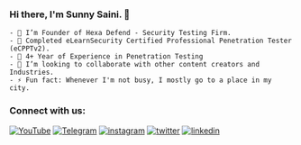 ### Hi there, I'm Sunny Saini.  👋

```
- 🔭 I’m Founder of Hexa Defend - Security Testing Firm.
- 🌱 Completed eLearnSecurity Certified Professional Penetration Tester (eCPPTv2).
- 👯 4+ Year of Experience in Penetration Testing
- 🥅 I’m looking to collaborate with other content creators and Industries.
- ⚡ Fun fact: Whenever I'm not busy, I mostly go to a place in my city.
```
### Connect with us:

<!-- display the social media buttons in README -->

[![YouTube](https://raw.githubusercontent.com/gauravghongde/social-icons/9d939e1c5b7ea4a24ac39c3e4631970c0aa1b920/SVG/Color/Youtube.svg (YouTube))][1]
[![Telegram](https://raw.githubusercontent.com/gauravghongde/social-icons/9d939e1c5b7ea4a24ac39c3e4631970c0aa1b920/SVG/Color/Telegram.svg (Telegram))][7]
[![instagram](https://raw.githubusercontent.com/gauravghongde/social-icons/9d939e1c5b7ea4a24ac39c3e4631970c0aa1b920/SVG/Color/Instagram.svg (Instagram))][2]
[![twitter](https://github.com/shikhar1020jais1/Git-Social/blob/master/Icons/Twitter.png (Twitter))][3]
[![linkedin](https://github.com/shikhar1020jais1/Git-Social/blob/master/Icons/LinkedIn.png (LinkedIn))][4]


<!-- To Link your profile to the media buttons -->

[1]: https://www.youtube.com/@HexaDefend
[2]: https://www.instagram.com/hexadefend
[3]: https://www.twitter.com/hexadefend
[4]: https://www.linkedin.com/company/hexadefend
[7]: https://t.me/hexadefend
